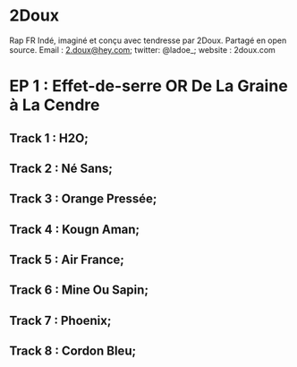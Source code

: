 # 2Doux #
Rap FR Indé, imaginé et conçu avec tendresse par 2Doux. Partagé en open source.
Email : 2.doux@hey.com; twitter: @ladoe_; website : 2doux.com

# EP 1 : Effet-de-serre OR De La Graine à La Cendre #

## Track 1 : H2O;
## Track 2 : Né Sans;
## Track 3 : Orange Pressée;
## Track 4 : Kougn Aman;
## Track 5 : Air France;
## Track 6 : Mine Ou Sapin;
## Track 7 : Phoenix;
## Track 8 : Cordon Bleu;
